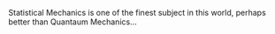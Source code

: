 Statistical Mechanics is one of the finest subject in this world, perhaps better than Quantaum Mechanics...
